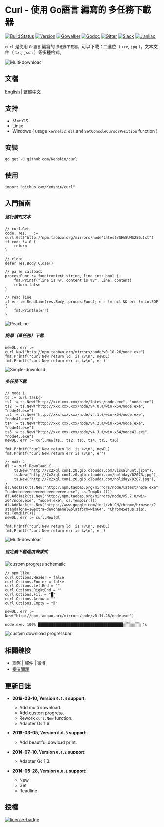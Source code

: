 Curl - 使用 Go語言 編寫的 多任務下載器
================================
[![Build Status](https://api.travis-ci.org/Kenshin/curl.svg?branch=master)](https://travis-ci.org/Kenshin/curl)
[![Version][version-badge]][version-link]
[![Gowalker][gowalker-badge]][gowalker-link]
[![Godoc][godoc-badge]][godoc-link]
[![Gitter][gitter-badge]][gitter-link]
[![Slack][slack-badge]][slack-link]
[![Jianliao][jianliao-badge]][jianliao-link]  

`curl` 是使用 `Go語言` 編寫的 `多任務下載器`，可以下載：二進位（ `exe`, `jpg` ），文本文件（ `txt`, `json` ）等多種格式。  

![Multi-download](http://i.imgur.com/BRb7vm1.gif)

文檔
---
[English](https://github.com/kenshin/curl/blob/master/README.en.md) | [繁體中文](https://github.com/kenshin/curl/blob/master/README.tw.md)

支持
---
* Mac OS
* Linux
* Windows ( usage `kernel32.dll` and `SetConsoleCursorPosition` function )

安裝
---
`go get -u github.com/Kenshin/curl`

使用
---
`import "github.com/Kenshin/curl"`

入門指南
---
##### 逐行讀取文本
```
// curl.Get
code, res, _ := curl.Get("http://npm.taobao.org/mirrors/node/latest/SHASUMS256.txt")
if code != 0 {
    return
}

// close
defer res.Body.Close()

// parse callback
processFunc := func(content string, line int) bool {
    fmt.Printf("line is %v, content is %v", line, content)
    return false
}

// read line
if err := ReadLine(res.Body, processFunc); err != nil && err != io.EOF {
    fmt.Println(err)
}
```
![ReadLine](http://i.imgur.com/7kUdIpE.png)

##### 簡單（單任務）下載
```
newDL, err := curl.New("http://npm.taobao.org/mirrors/node/v0.10.26/node.exe")
fmt.Printf("curl.New return ld  is %v\n", newDL)
fmt.Printf("curl.New return err is %v\n", err)
```
![Simple-download](http://i.imgur.com/bNBJ2kG.png)

##### 多任務下載
```
// mode 1
ts := curl.Task{}
ts1 := ts.New("http://xxx.xxx.xxx/node/latest/node.exe", "node.exe")
ts2 := ts.New("http://xxx.xxx.xxx/node/v4.0.0/win-x64/node.exe", "node40.exe")
ts3 := ts.New("http://xxx.xxx.xxx/node/v4.1.0/win-x64/node.exe", "node41.exe")
ts4 := ts.New("http://xxx.xxx.xxx/node/v4.2.0/win-x64/node.exe", "node42.exe")
ts5 := ts.New("http://xxx.xxx.xxx/node/v4.3.0/win-x64/node41.exe", "node43.exe")
newDL, err := curl.New(ts1, ts2, ts3, ts4, ts5, ts6)

fmt.Printf("curl.New return ld  is %v\n", newDL)
fmt.Printf("curl.New return err is %v\n", err)

// mode 2
dl := curl.Download {
    ts.New("http://7x2xql.com1.z0.glb.clouddn.com/visualhunt.json"),
    ts.New("http://7x2xql.com1.z0.glb.clouddn.com/holiday/02073.jpg"),
    ts.New("http://7x2xql.com1.z0.glb.clouddn.com/holiday/0207.jpg"),
}
dl.AddTask(ts.New("http://npm.taobao.org/mirrors/node/latest/node.exe", "nodeeeeeeeeeeeeeeeeeeeeeeee.exe", os.TempDir()))
dl.AddTask(ts.New("http://npm.taobao.org/mirrors/node/v5.7.0/win-x64/node.exe", "node4.exe", os.TempDir()))
dl.AddTask(ts.New("https://www.google.com/intl/zh-CN/chrome/browser/?standalone=1&extra=devchannel&platform=win64", "ChromeSetup.zip", os.TempDir()))
newDL, err := curl.New(dl)

fmt.Printf("curl.New return ld  is %v\n", newDL)
fmt.Printf("curl.New return err is %v\n", err)
```
![Multi-download](http://i.imgur.com/BRb7vm1.gif)

##### 自定義下載進度條樣式
![custom progress schematic](http://i.imgur.com/F5xjerv.jpg)
```
// npm like
curl.Options.Header = false
curl.Options.Footer = false
curl.Options.LeftEnd = ""
curl.Options.RightEnd = ""
curl.Options.Fill = "█"
curl.Options.Arrow = ""
curl.Options.Empty = "░"

newDL, err := New("http://npm.taobao.org/mirrors/node/v0.10.26/node.exe")

node.exe: 100% ███████████████████████████████████████░░░░░░░░ 4s
```
![custom download progressbar](http://i.imgur.com/qokcgfB.gif)

相關鏈接
---
* [聯繫](http://kenshin.wang/) | [郵件](kenshin@ksria.com) | [微博](http://weibo.com/23784148/)
* [提交問題](https://github.com/kenshin/curl/issues)

更新日誌
---
* **2016-03-10, Version `0.0.4` support:**
    * Add multi download.
    * Add custom progress.
    * Rework `curl.New` function.
    * Adapter Go 1.6.

* **2016-03-05, Version `0.0.3` support:**
    * Add beautiful dowload print.

* **2014-07-10, Version `0.0.2` support:**
    * Adapter Go 1.3.

* **2014-05-28, Version `0.0.1` support:**
    * New
    * Get
    * Readline

授權
---
[![license-badge]][license-link]

<!-- Link -->
[gowalker-badge]:   https://img.shields.io/badge/go_walker-document-green.svg
[gowalker-link]:    http://gowalker.org/github.com/kenshin/curl
[godoc-badge]:      https://godoc.org/github.com/kenshin/curl?status.svg
[godoc-link]:       https://godoc.org/github.com/kenshin/curl
[version-badge]:    https://img.shields.io/badge/lastest_version-0.0.4-blue.svg
[version-link]:     https://github.com/kenshin/curl/releases
[travis-badge]:     https://travis-ci.org/Kenshin/curl.svg?branch=master
[travis-link]:      https://travis-ci.org/Kenshin/curl
[gitter-badge]:     https://badges.gitter.im/kenshin/curl.svg
[gitter-link]:      https://gitter.im/kenshin/curl?utm_source=badge&utm_medium=badge&utm_campaign=pr-badge
[slack-badge]:      https://img.shields.io/badge/chat-slack-orange.svg
[slack-link]:       https://curl.slack.com/
[jianliao-badge]:   https://img.shields.io/badge/chat-jianliao-yellowgreen.svg
[jianliao-link]:    https://guest.jianliao.com/rooms/76dce8b01v
[license-badge]:    https://img.shields.io/github/license/mashape/apistatus.svg
[license-link]:     https://opensource.org/licenses/MIT
